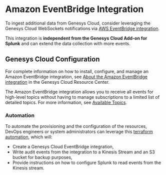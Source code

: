 # Amazon EventBridge Integration

To ingest additional data from Genesys Cloud, consider leveraging the Genesys Cloud WebSockets notifications via [AWS EventBridge integration](https://developer.genesys.cloud/notificationsalerts/notifications/event-bridge).

This integration is **independent from the Genesys Cloud Add-on for Splunk** and can extend the data collection with more events.

## Genesys Cloud Configuration
For complete information on how to install, configure, and manage an Amazon EventBridge integration, see [About the Amazon EventBridge integration](https://help.mypurecloud.com/?p=227937) in the Genesys Cloud Resource Center.

The Amazon EventBridge integration allows you to receive all events for high-level topics without having to manage subscriptions to a limited list of detailed topics. For more information, see [Available Topics](https://developer.genesys.cloud/notificationsalerts/notifications/available-topics).

### Automation
To automate the provisioning and the configuration of the resources, DevOps engineers or system administrators can leverage this [terraform automation](https://github.com/PierrickLozach/GenesysCloud-Audit-Events-To-Splunk), which will:

- Create a Genesys Cloud EventBridge integration,
- Write audit events from the integration to a Kinesis Stream and an S3 bucket for backup purposes,
- Provide instructions on how to configure Splunk to read events from the Kinesis stream.
